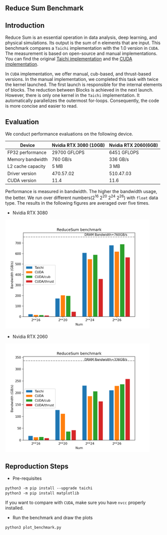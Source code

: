 ## Reduce Sum Benchmark

## Introduction

Reduce Sum is an essential operation in data analysis, deep learning, and physical simulations. Its output is the sum of n elements that are input. This benchmark compares a `Taichi` implementation with the 1.0 version in `CUDA`. The measurement is based on open-source and manual implementations. You can find the original [Taichi implementation](./src/taichi/reduce_sum.py) and the [CUDA implementation](./src/cuda).

In `CUDA` implementation, we offer manual, cub-based, and thrust-based versions. In the manual implementation, we completed this task with twice the kernel launched. The first launch is responsible for the internal elements of blocks. The reduction between Blocks is achieved in the next launch. However, there is only one kernel in the `Taichi` implementation. It automatically parallelizes the outermost for-loops. Consequently, the code is more concise and easier to read. 

## Evaluation

We conduct performance evaluations on the following device.

| Device            | Nvidia RTX 3080 (10GB) | Nvidia RTX 2060(6GB) |
| ----------------- | ---------------------- | -------------------- |
| FP32 performance  | 29700 GFLOPS           | 6451 GFLOPS          |
| Memory bandwidth  | 760 GB/s               | 336 GB/s             |
| L2 cache capacity | 5 MB                   | 3 MB                 |
| Driver version    | 470.57.02              | 510.47.03            |
| CUDA version      | 11.4                   | 11.6                 |

Performance is measured in bandwidth. The higher the bandwidth usage, the better. We run over different numbers($2^{16}\ 2^{20}\ 2^{24}\ 2^{26}$) with `float` data type. The results in the following figures are averaged over five times.

- Nvidia RTX 3080

<img src="./fig/compute_bench_3080.png" alt="3080" style="zoom:48%;" />

- Nvidia RTX 2060

<img src="./fig/compute_bench_2060.png" alt="2060" style="zoom:48%;" />

## Reproduction Steps

- Pre-requisites

```shell
python3 -m pip install --upgrade taichi
python3 -m pip install matplotlib
```

If you want to compare with `CUDA`, make sure you have `nvcc` properly installed.

- Run the benchmark and draw the plots

```shell
python3 plot_benchmark.py
```

